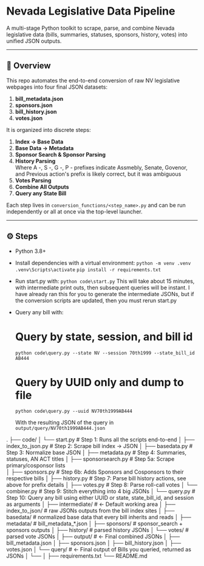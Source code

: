 # Nevada Legislative Data Pipeline

A multi-stage Python toolkit to scrape, parse, and combine Nevada legislative data (bills, summaries, statuses, sponsors, history, votes) into unified JSON outputs. 

---

## 🚀 Overview

This repo automates the end-to-end conversion of raw NV legislative webpages into four final JSON datasets:

1. **bill_metadata.json**  
2. **sponsors.json**  
3. **bill_history.json**  
4. **votes.json**

It is organized into discrete steps:
1. **Index → Base Data**  
2. **Base Data → Metadata**  
3. **Sponsor Search & Sponsor Parsing**  
4. **History Parsing**  
     Where A -, S -, G -, P - prefixes indicate Assmebly, Senate, Govenor, and Previous action's prefix is likely correct, but it was ambiguous
5. **Votes Parsing**  
6. **Combine All Outputs**
7. **Query any State Bill**


Each step lives in `conversion_functions/<step_name>.py` and can be run independently or all at once via the top-level launcher.

---

## ⚙️ Steps

- Python 3.8+  
- Install dependencies with a virtual environment:
  `python -m venv .venv`
  `.venv\Scripts\activate`
  `pip install -r requirements.txt`
- Run start.py with:
  `python code\start.py`
  This will take about 15 minutes, with intermediate print outs, then subsequent queries will be instant.
  I have already ran this for you to generate the intermediate JSONs, but if the conversion scripts are updated, then you must rerun start.py 
- Query any bill with:
  # Query by state, session, and bill id
  `python code\query.py --state NV --session 70th1999 --state_bill_id AB444`

  # Query by UUID only and dump to file
  `python code\query.py --uuid NV70th1999AB444`

  With the resulting JSON of the query in `output/query/NV70th1999AB444.json`




.
├── code/
│   └── start.py                # Step 1: Runs all the scripts end-to-end
│   ├── index_to_json.py        # Step 2: Scrape bill index → JSON
│   ├── basedata.py             # Step 3: Normalize base JSON
│   ├── metadata.py             # Step 4: Summaries, statuses, AN ACT titles
│   ├── sponsorsearch.py        # Step 5a: Scrape primary/cosponsor lists  
│   ├── sponsors.py             # Step 6b: Adds Sponsors and Cosponsors to their respective bills
│   ├── history.py              # Step 7: Parse bill history actions, see above for prefix details
│   ├── votes.py                # Step 8: Parse roll-call votes
│   └── combiner.py             # Step 9: Stitch everything into 4 big JSONs
│   └── query.py                # Step 10: Query any bill using either UUID or state, state_bill_id, and session as arguments
│
├── intermediate/               # ← Default working area
│   ├── index_to_json/          # raw JSONs outputs from the bill index sites
│   ├── basedata/               # normalized base data that every bill inherits and reads
│   ├── metadata/               # bill_metadata_*.json
│   ├── sponsors/               # sponsor_search + sponsors outputs
│   ├── history/                # parsed history JSONs
│   └── votes/                  # parsed vote JSONs
│
├── output/                     # ← Final combined JSONs
│   ├── bill_metadata.json
│   ├── sponsors.json
│   ├── bill_history.json
│   ├── votes.json
│   └── query/                  # ← Final output of Bills you queried, returned as JSONs
│       └── 
│
├── requirements.txt
└── README.md

